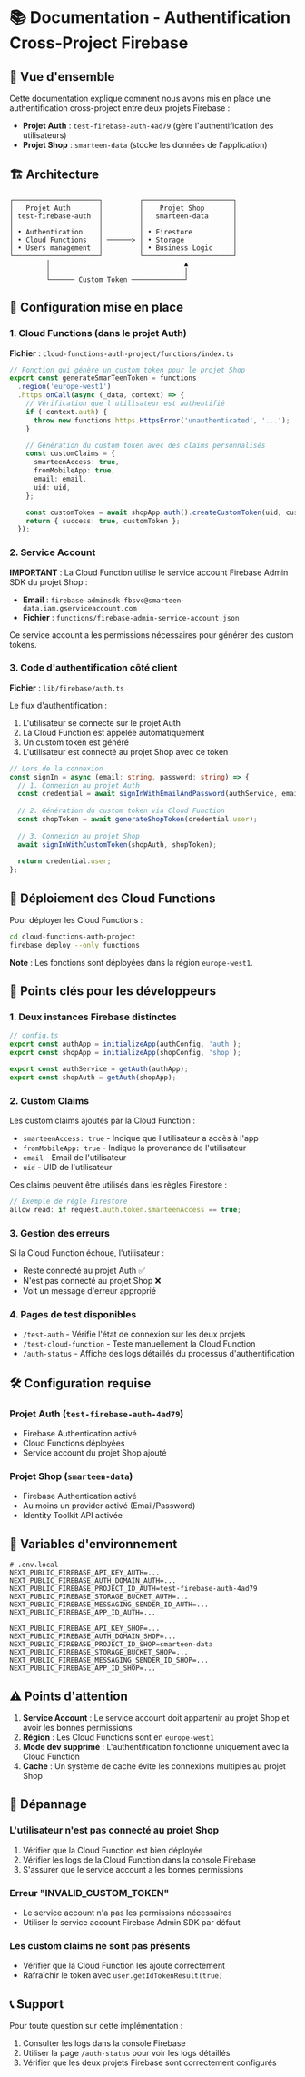 # 📚 Documentation - Authentification Cross-Project Firebase

## 🎯 Vue d'ensemble

Cette documentation explique comment nous avons mis en place une authentification cross-project entre deux projets Firebase :
- **Projet Auth** : `test-firebase-auth-4ad79` (gère l'authentification des utilisateurs)
- **Projet Shop** : `smarteen-data` (stocke les données de l'application)

## 🏗️ Architecture

```
┌─────────────────────┐         ┌──────────────────────┐
│   Projet Auth       │         │    Projet Shop       │
│ test-firebase-auth  │         │   smarteen-data      │
│                     │         │                      │
│ • Authentication    │         │ • Firestore          │
│ • Cloud Functions   │ ──────> │ • Storage            │
│ • Users management  │         │ • Business Logic     │
└─────────────────────┘         └──────────────────────┘
         │                                 ▲
         │                                 │
         └────── Custom Token ─────────────┘
```

## 🔧 Configuration mise en place

### 1. Cloud Functions (dans le projet Auth)

**Fichier** : `cloud-functions-auth-project/functions/index.ts`

```typescript
// Fonction qui génère un custom token pour le projet Shop
export const generateSmarTeenToken = functions
  .region('europe-west1')
  .https.onCall(async (_data, context) => {
    // Vérification que l'utilisateur est authentifié
    if (!context.auth) {
      throw new functions.https.HttpsError('unauthenticated', '...');
    }

    // Génération du custom token avec des claims personnalisés
    const customClaims = {
      smarteenAccess: true,
      fromMobileApp: true,
      email: email,
      uid: uid,
    };

    const customToken = await shopApp.auth().createCustomToken(uid, customClaims);
    return { success: true, customToken };
  });
```

### 2. Service Account

**IMPORTANT** : La Cloud Function utilise le service account Firebase Admin SDK du projet Shop :
- **Email** : `firebase-adminsdk-fbsvc@smarteen-data.iam.gserviceaccount.com`
- **Fichier** : `functions/firebase-admin-service-account.json`

Ce service account a les permissions nécessaires pour générer des custom tokens.

### 3. Code d'authentification côté client

**Fichier** : `lib/firebase/auth.ts`

Le flux d'authentification :
1. L'utilisateur se connecte sur le projet Auth
2. La Cloud Function est appelée automatiquement
3. Un custom token est généré
4. L'utilisateur est connecté au projet Shop avec ce token

```typescript
// Lors de la connexion
const signIn = async (email: string, password: string) => {
  // 1. Connexion au projet Auth
  const credential = await signInWithEmailAndPassword(authService, email, password);
  
  // 2. Génération du custom token via Cloud Function
  const shopToken = await generateShopToken(credential.user);
  
  // 3. Connexion au projet Shop
  await signInWithCustomToken(shopAuth, shopToken);
  
  return credential.user;
};
```

## 🚀 Déploiement des Cloud Functions

Pour déployer les Cloud Functions :

```bash
cd cloud-functions-auth-project
firebase deploy --only functions
```

**Note** : Les fonctions sont déployées dans la région `europe-west1`.

## 🔑 Points clés pour les développeurs

### 1. Deux instances Firebase distinctes

```typescript
// config.ts
export const authApp = initializeApp(authConfig, 'auth');
export const shopApp = initializeApp(shopConfig, 'shop');

export const authService = getAuth(authApp);
export const shopAuth = getAuth(shopApp);
```

### 2. Custom Claims

Les custom claims ajoutés par la Cloud Function :
- `smarteenAccess: true` - Indique que l'utilisateur a accès à l'app
- `fromMobileApp: true` - Indique la provenance de l'utilisateur
- `email` - Email de l'utilisateur
- `uid` - UID de l'utilisateur

Ces claims peuvent être utilisés dans les règles Firestore :
```javascript
// Exemple de règle Firestore
allow read: if request.auth.token.smarteenAccess == true;
```

### 3. Gestion des erreurs

Si la Cloud Function échoue, l'utilisateur :
- Reste connecté au projet Auth ✅
- N'est pas connecté au projet Shop ❌
- Voit un message d'erreur approprié

### 4. Pages de test disponibles

- `/test-auth` - Vérifie l'état de connexion sur les deux projets
- `/test-cloud-function` - Teste manuellement la Cloud Function
- `/auth-status` - Affiche des logs détaillés du processus d'authentification

## 🛠️ Configuration requise

### Projet Auth (`test-firebase-auth-4ad79`)
- Firebase Authentication activé
- Cloud Functions déployées
- Service account du projet Shop ajouté

### Projet Shop (`smarteen-data`)
- Firebase Authentication activé
- Au moins un provider activé (Email/Password)
- Identity Toolkit API activée

## 📝 Variables d'environnement

```env
# .env.local
NEXT_PUBLIC_FIREBASE_API_KEY_AUTH=...
NEXT_PUBLIC_FIREBASE_AUTH_DOMAIN_AUTH=...
NEXT_PUBLIC_FIREBASE_PROJECT_ID_AUTH=test-firebase-auth-4ad79
NEXT_PUBLIC_FIREBASE_STORAGE_BUCKET_AUTH=...
NEXT_PUBLIC_FIREBASE_MESSAGING_SENDER_ID_AUTH=...
NEXT_PUBLIC_FIREBASE_APP_ID_AUTH=...

NEXT_PUBLIC_FIREBASE_API_KEY_SHOP=...
NEXT_PUBLIC_FIREBASE_AUTH_DOMAIN_SHOP=...
NEXT_PUBLIC_FIREBASE_PROJECT_ID_SHOP=smarteen-data
NEXT_PUBLIC_FIREBASE_STORAGE_BUCKET_SHOP=...
NEXT_PUBLIC_FIREBASE_MESSAGING_SENDER_ID_SHOP=...
NEXT_PUBLIC_FIREBASE_APP_ID_SHOP=...
```

## ⚠️ Points d'attention

1. **Service Account** : Le service account doit appartenir au projet Shop et avoir les bonnes permissions
2. **Région** : Les Cloud Functions sont en `europe-west1`
3. **Mode dev supprimé** : L'authentification fonctionne uniquement avec la Cloud Function
4. **Cache** : Un système de cache évite les connexions multiples au projet Shop

## 🐛 Dépannage

### L'utilisateur n'est pas connecté au projet Shop
1. Vérifier que la Cloud Function est bien déployée
2. Vérifier les logs de la Cloud Function dans la console Firebase
3. S'assurer que le service account a les bonnes permissions

### Erreur "INVALID_CUSTOM_TOKEN"
- Le service account n'a pas les permissions nécessaires
- Utiliser le service account Firebase Admin SDK par défaut

### Les custom claims ne sont pas présents
- Vérifier que la Cloud Function les ajoute correctement
- Rafraîchir le token avec `user.getIdTokenResult(true)`

## 📞 Support

Pour toute question sur cette implémentation :
1. Consulter les logs dans la console Firebase
2. Utiliser la page `/auth-status` pour voir les logs détaillés
3. Vérifier que les deux projets Firebase sont correctement configurés
